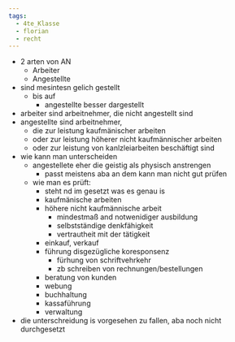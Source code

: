 ```yaml
---
tags:
  - 4te_Klasse
  - florian
  - recht
---
```

- 2 arten von AN
	- Arbeiter
	- Angestellte
- sind mesintesn gelich gestellt
	- bis auf
		- angestellte besser dargestellt
- arbeiter sind arbeitnehmer, die nicht angestellt sind
- angestellte sind arbeitnehmer, 
	- die zur leistung kaufmänischer arbeiten 
	- oder zur leistung höherer nicht kaufmännischer arbeiten 
	- oder zur leistung von kanlzleiarbeiten beschäftigt sind
- wie kann man unterscheiden
	- angestellete eher die geistig als physisch anstrengen
		- passt meistens aba an dem kann man nicht gut prüfen
	- wie man es prüft:
		- steht nd im gesetzt was es genau is
		- kaufmänische arbeiten
		- höhere nicht kaufmännische arbeit
			- mindestmaß and notwenidiger ausbildung
			- selbstständige denkfähigkeit
			- vertrautheit mit der tätigkeit
		- einkauf, verkauf
		- führung disgezügliche koresponsenz
			- fürhung von schriftvehrkehr
			- zb schreiben von rechnungen/bestellungen
		- beratung von kunden
		- webung
		- buchhaltung
		- kassaführung
		- verwaltung
- die unterschreidung is vorgesehen zu fallen, aba noch nicht durchgesetzt
